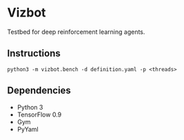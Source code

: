Vizbot
======

Testbed for deep reinforcement learning agents.

## Instructions

```shell
python3 -m vizbot.bench -d definition.yaml -p <threads>
```

## Dependencies

- Python 3
- TensorFlow 0.9
- Gym
- PyYaml
